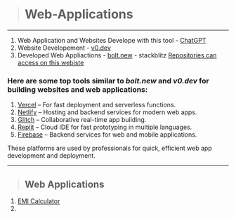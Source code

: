 > # Web-Applications
>
<hr>

1. Web Application and Websites Develope with this tool - [ChatGPT](https://chatgpt.com/)
2. Website Developement - [v0.dev](https://v0.dev/)
3. Developed Web Appliactions - [bolt.new](https://bolt.new/) - stackblitz [Repositories can access on this webiste](https://stackblitz.com/)

### Here are some top tools similar to *bolt.new* and *v0.dev* for building websites and web applications:

1. [Vercel](https://vercel.com) – For fast deployment and serverless functions.
2. [Netlify](https://www.netlify.com) – Hosting and backend services for modern web apps.
3. [Glitch](https://glitch.com) – Collaborative real-time app building.
4. [Replit](https://replit.com) – Cloud IDE for fast prototyping in multiple languages.
5. [Firebase](https://firebase.google.com) – Backend services for web and mobile applications.

These platforms are used by professionals for quick, efficient web app development and deployment.

<hr>

> ## Web Applications

1. [EMI Calculator](https://stunning-gaufre-c7d2da.netlify.app/)
2. 
